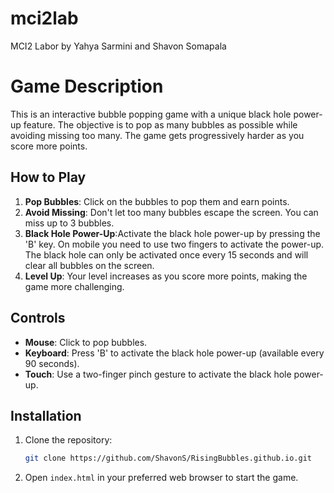 # mci2lab
MCI2 Labor by Yahya Sarmini and Shavon Somapala

# Game Description
This is an interactive bubble popping game with a unique black hole power-up feature. The objective is to pop as many bubbles as possible while avoiding missing too many. The game gets progressively harder as you score more points.

## How to Play
1. **Pop Bubbles**: Click on the bubbles to pop them and earn points.
2. **Avoid Missing**: Don't let too many bubbles escape the screen. You can miss up to 3 bubbles.
3. **Black Hole Power-Up**:Activate the black hole power-up by pressing the 'B' key. On mobile you need to use two fingers to activate the power-up.
The black hole can only be activated once every 15 seconds and will clear all bubbles on the screen.
4. **Level Up**: Your level increases as you score more points, making the game more challenging.

## Controls
- **Mouse**: Click to pop bubbles.
- **Keyboard**: Press 'B' to activate the black hole power-up (available every 90 seconds).
- **Touch**: Use a two-finger pinch gesture to activate the black hole power-up.

## Installation
1. Clone the repository:
    ```sh
    git clone https://github.com/ShavonS/RisingBubbles.github.io.git

2. Open `index.html` in your preferred web browser to start the game.
